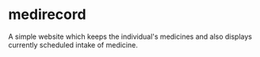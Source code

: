 # medirecord
A simple website which keeps the individual's medicines and also displays currently scheduled  intake of medicine.
